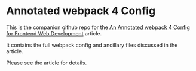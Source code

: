 # Annotated webpack 4 Config

This is the companion github repo for the [An Annotated webpack 4 Config for Frontend Web Development](https://nystudio107.com/blog/an-annotated-webpack-4-config-for-frontend-web-development) article.

It contains the full webpack config and ancillary files discussed in the article.

Please see the article for details.
